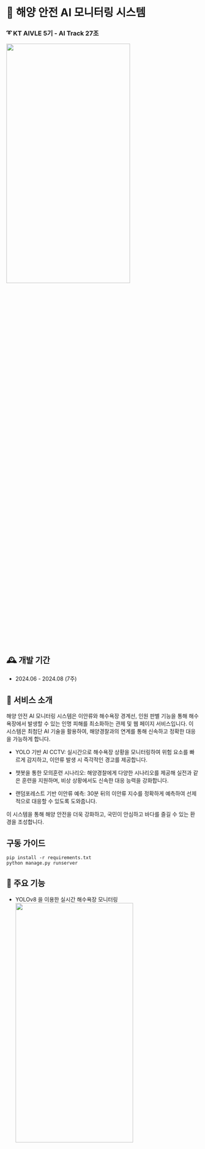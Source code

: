 # :ocean: 해양 안전 AI 모니터링 시스템 
 ### :curly_loop: KT AIVLE 5기 - AI Track 27조
<img src='./img/포스터.jpg' width='80%' height='40%'>


## 🕰️ 개발 기간
* 2024.06 - 2024.08 (7주)

## :pushpin: 서비스 소개
해양 안전 AI 모니터링 시스템은 이안류와 해수욕장 경계선, 인원 판별 기능을 통해 해수욕장에서 발생할 수 있는 인명 피해를 최소화하는 관제 및 웹 페이지 서비스입니다. 이 시스템은 최첨단 AI 기술을 활용하여, 해양경찰과의 연계를 통해 신속하고 정확한 대응을 가능하게 합니다.

- YOLO 기반 AI CCTV: 실시간으로 해수욕장 상황을 모니터링하여 위험 요소를 빠르게 감지하고, 이안류 발생 시 즉각적인 경고를 제공합니다.

- 챗봇을 통한 모의훈련 시나리오: 해양경찰에게 다양한 시나리오를 제공해 실전과 같은 훈련을 지원하며, 비상 상황에서도 신속한 대응 능력을 강화합니다.

- 랜덤포레스트 기반 이안류 예측: 30분 뒤의 이안류 지수를 정확하게 예측하여 선제적으로 대응할 수 있도록 도와줍니다.

이 시스템을 통해 해양 안전을 더욱 강화하고, 국민이 안심하고 바다를 즐길 수 있는 환경을 조성합니다.
 

 ## 구동 가이드

```
pip install -r requirements.txt
python manage.py runserver
```

## :pushpin: 주요 기능

* YOLOv8 을 이용한 실시간 해수욕장 모니터링
  <img src='./img/yolo.png' width='80%' height='40%'>
    - 실시간 object detection 가능
    - 수영 경계 안전선 기준으로 안전 지역과 주의 지역 인원을 비동기로 실시간 업데이트

* 이안류 위험도 실시간 예측
  <img src='./img/이안류.png' width='80%' height='40%'>
    - 이안류 위험도 지수 기준으로 레벨 분류
    - 실시간 이안류 위험지수를 통해 현재시각으로부터 30분 후 위험도 예측
    - 예측 레벨에 따른 색상 변화

* 챗봇을 이용한 안전 사고 예방 훈련 시나리오
  <img src='./img/챗봇.png' width='80%' height='40%'>
    - 모의훈련 생성형 ai 유형 별 버튼식 챗봇
    - 훈련 상황 별 시간 기록 및 총 훈련 소요시간 저장


## :pushpin: 그 외 서비스
<img src='./img/일반.png' width='100%' height='40%'>
<img src='./img/관리자.png' width='100%' height='40%'>
<img src='./img/관제.png' width='100%' height='40%'>

* 회원가입, 로그인/로그아웃, 비밀번호 찾기
* 개인 정보 조회 및 변경
* 회원 조회 및 삭제
* 실시간 해수욕장 날씨 조회
* 실시간 해수욕장 CCTV 조회
* 문자 발신을 이용한 신고 서비스
* 공지사항/자유게시판 작성 및 파일 업로드 
* 챗봇 서비스를 위한 훈련 데이터 CSV 업로드
* 게시글 조회 및 삭제
* 실시간 이안류 위험도 조회
* 접속자 현황 조회
* 신고 현황 조회


## 기술 
<img src='./img/아키텍처.png' width='100%' height='40%'>

AI Model

 ![OpenAI](https://img.shields.io/badge/OpenAI-412991?style=for-the-badge&logo=openai&logoColor=white)
 ![LLM](https://img.shields.io/badge/LLM-FF6F61?style=for-the-badge&logo=ai&logoColor=white)
 ![YOLOv8](https://img.shields.io/badge/YOLOv8-0072C6?style=for-the-badge&logo=opencv&logoColor=white)
<div>
Back End

<img src="https://img.shields.io/badge/python-3776AB?style=for-the-badge&logo=python&logoColor=white">
<img src="https://img.shields.io/badge/sqlite-003B57?style=for-the-badge&amp;logo=sqlite&amp;logoColor=white">
<img src="https://img.shields.io/badge/django-092E20?style=for-the-badge&logo=django&logoColor=white">
<img src="https://img.shields.io/badge/aws-FF9900?style=for-the-badge&logo=amazonwebservices&logoColor=white">
<br>
<img src="https://img.shields.io/badge/amazon ec2-232F3E?style=for-the-badge&logo=amazonec2&logoColor=white">
<img src="https://img.shields.io/badge/amazon s3-569A31?style=for-the-badge&logo=amazons3&logoColor=white">
<img src="https://img.shields.io/badge/ubuntu-E95420?style=for-the-badge&logo=ubuntu&logoColor=white">
<br>
<br>
Front End

<img src="https://img.shields.io/badge/html5-E34F26?style=for-the-badge&logo=html5&logoColor=white"> 
<img src="https://img.shields.io/badge/css-1572B6?style=for-the-badge&logo=css3&logoColor=white"> 
<img src="https://img.shields.io/badge/javascript-F7DF1E?style=for-the-badge&logo=javascript&logoColor=black"> 
</br>
<br>


협업 및 형상관리

<img src="https://img.shields.io/badge/github-181717?style=for-the-badge&amp;logo=github&amp;logoColor=white">
<img src="https://img.shields.io/badge/git-F05032?style=for-the-badge&logo=git&logoColor=white">
<img src="https://img.shields.io/badge/discord-5865F2?style=for-the-badge&logo=discord&logoColor=white">
</br>
<br>
<br>
</div>


## 프로젝트 담당 역할

| 성명                                      | 역할                                                                                                                                                                                      |
| ----------------------------------------- | ----------------------------------------------------------------------------------------------------------------------------------------------------------------------------------------- |
| [범종원](https://github.com/Beomjw)    | $\cdot$ Product Manager <br/> $\cdot$ 도로 파손 탐지(모델 설계, 모델 고도화), 홍수 예측(모델 설계, 데이터 전처리), 챗봇(모델 설계) <br/> $\cdot$ Backend(도로 파손 탐지, 홍수 예측, 챗봇) |
| [고도영](https://github.com/DoYoung5)  | $\cdot$ 홍수 예측(모델 고도화), 침수 지역 예측(모델 설계, 데이터 전처리), 챗봇(모델 고도화) <br/> $\cdot$ Frontend(홍수 예측, 침수 지역 예측, 챗봇)                                       |
| [김상호](https://github.com/k2lly)       | $\cdot$ 침수 지역 예측(데이터 전처리), 챗봇(데이터 전처리), 도로 파손 탐지(모델 설계), <br/> $\cdot$ Frontend(침수 지역 예측, 챗봇, 도로 파손 탐지)                                       |
| [김서현](https://github.com/seohyeon07)     | $\cdot$ 홍수 예측 (모델 고도화), 침수 지역 예측(AI 모델 설계, 데이터 전처리), 챗봇(모델 설계, 데이터 전처리) <br/> $\cdot$ Frontend(홍수 예측, 침수 지역 예측, 챗봇)                      |
| [김은옥](https://github.com/lpaead)      | $\cdot$ Frontend(Login/Signup, MyPage) <br/> $\cdot$ Backend(과거침수 지역, 대피소, 강수량) <br/> $\cdot$ Design                                                                          |
| [김하진](https://github.com/ktaivlehj)       | $\cdot$ Frontend(NavBar, Notice, 도로 파손 탐지) <br/> $\cdot$ Design                                                                                                                     |
| [박세리](https://github.com/kong68)    | $\cdot$ Backend(Notice/User Data CRUD, SignIn, MyPage) <br/> $\cdot$ DBA <br/> $\cdot$ Design                                                                                             |
| [이대환](https://github.com/leeeedaehwan) | $\cdot$ Frontend(구별 하천 수위) <br/> $\cdot$ Backend(구별 하천 수위)   <br/> $\cdot$ Code Convention                                                                                 |
| [임태경](https://github.com/tklim99)   | $\cdot$ Backend(구별 하천 수위, 챗봇, Login/Signin, 아이디/비밀번호 찾기, MainPage) <br/> $\cdot$ Frontend(MainPage)                                                                      |